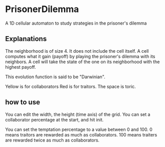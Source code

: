 # PrisonerDilemma
A 1D cellular automaton to study strategies in the prisoner's dilemma

## Explanations

The neighborhood is of size 4. It does not include the cell itself.
A cell computes what it gain (payoff) by playing the prisoner's dilemma with its neighbors.
A cell will take the state of the one on its neighborhood with the highest payoff.

This evolution function is said to be "Darwinian".

Yellow is for collaborators
Red is for traitors.
The space is toric.

## how to use
You can edit the width, the height (time axis) of the grid.
You can set a collaborator percentage at the start, and hit init.

You can set the temptation percentage to a value between 0 and 100.
0 means traitors are rewarded as much as collaborators.
100 means traiters are rewarded twice as much as collaborators.
